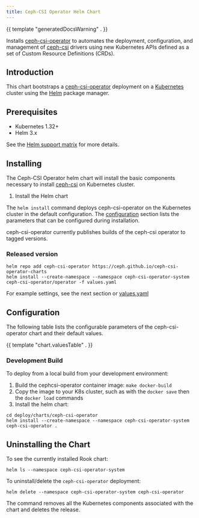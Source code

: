 ```yaml
---
title: Ceph-CSI Operator Helm Chart
---
```

{{ template "generatedDocsWarning" . }}

Installs [ceph-csi-operator](https://github.com/ceph/ceph-csi-operator) to automates the deployment, configuration, and management of [ceph-csi](https://github.com/ceph/ceph-csi) drivers using new Kubernetes APIs defined as a set of Custom Resource Definitions (CRDs).

## Introduction

This chart bootstraps a [ceph-csi-operator](https://github.com/ceph/ceph-csi-operator) deployment on a [Kubernetes](http://kubernetes.io) cluster using the [Helm](https://helm.sh) package manager.

## Prerequisites

* Kubernetes 1.32+
* Helm 3.x

See the [Helm support matrix](https://helm.sh/docs/topics/version_skew/) for more details.

## Installing

The Ceph-CSI Operator helm chart will install the basic components necessary to install [ceph-csi](https://github.com/ceph/ceph-csi) on Kubernetes cluster.

1. Install the Helm chart

The `helm install` command deploys ceph-csi-operator on the Kubernetes cluster in the default configuration. The [configuration](#configuration) section lists the parameters that can be configured during installation.

ceph-csi-operator currently publishes builds of the ceph-csi operator to tagged versions.

### **Released version**


```console
helm repo add ceph-csi-operator https://ceph.github.io/ceph-csi-operator-charts
helm install --create-namespace --namespace ceph-csi-operator-system ceph-csi-operator/operator -f values.yaml
```

For example settings, see the next section or [values.yaml](https://github.com/ceph/ceph-csi-operator/tree/main/deploy/charts/ceph-csi-operator/values.yaml)

## Configuration

The following table lists the configurable parameters of the ceph-csi-operator chart and their default values.

{{ template "chart.valuesTable" . }}

### **Development Build**

To deploy from a local build from your development environment:

1. Build the cephcsi-operator container image: `make docker-build`
1. Copy the image to your K8s cluster, such as with the `docker save` then the `docker load` commands
1. Install the helm chart:

```console
cd deploy/charts/ceph-csi-operator
helm install --create-namespace --namespace ceph-csi-operator-system ceph-csi-operator .
```

## Uninstalling the Chart

To see the currently installed Rook chart:

```console
helm ls --namespace ceph-csi-operator-system
```

To uninstall/delete the `ceph-csi-operator` deployment:

```console
helm delete --namespace ceph-csi-operator-system ceph-csi-operator
```

The command removes all the Kubernetes components associated with the chart and deletes the release.
